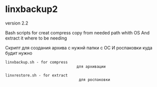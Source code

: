 # linxbackup2
version 2.2

Bash scripts for creat compress copy from needed path whith OS
And extract it where to be needing

Скрипт для создания архива с нужнй папки с ОС
И роспаковки куда будит нужно

	linxbackup.sh - for compress
									для архивации
									
	linxrestore.sh - for extract
									 для роспаковки
									
